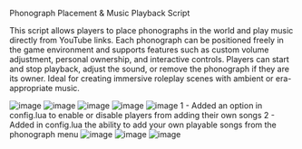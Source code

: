 Phonograph Placement & Music Playback Script

This script allows players to place phonographs in the world and play music directly from YouTube links. 
Each phonograph can be positioned freely in the game environment and supports features such as custom volume adjustment, personal ownership, and interactive controls. 
Players can start and stop playback, adjust the sound, or remove the phonograph if they are its owner. Ideal for creating immersive roleplay scenes with ambient or era-appropriate music.

![image](https://github.com/user-attachments/assets/298889f4-daf2-444e-b17d-c4e1b8833708)
![image](https://github.com/user-attachments/assets/9c7f4687-9d4f-4abb-9639-cafe60525d56)
![image](https://github.com/user-attachments/assets/66acd9c4-3869-41e5-bcc2-c69aa5e498b9)
![image](https://github.com/user-attachments/assets/d3cce964-4bc6-4981-86a3-c2e6bc42c28b)
![image](https://github.com/user-attachments/assets/f35f471b-489b-4cca-913f-cf3f5bb61e3a)
1 - Added an option in config.lua to enable or disable players from adding their own songs
2 - Added in config.lua the ability to add your own playable songs from the phonograph menu
![image](https://github.com/user-attachments/assets/89b4d341-7e07-46ac-a895-5a46ed27f438)
![image](https://github.com/user-attachments/assets/46bb1a17-2a62-4786-8f12-de83fb8c7af5)
![image](https://github.com/user-attachments/assets/9ce5db0f-8184-429f-bd60-6aa3c082c908)
